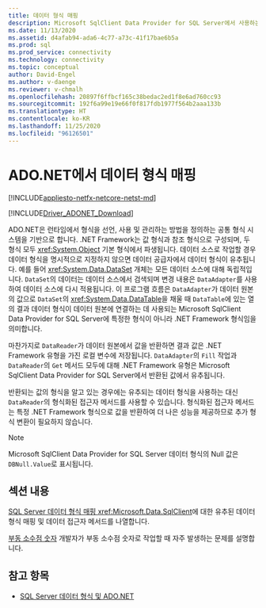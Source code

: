 ```yaml
---
title: 데이터 형식 매핑
description: Microsoft SqlClient Data Provider for SQL Server에서 사용하는 데이터 형식에 대해 설명합니다.
ms.date: 11/13/2020
ms.assetid: d4afab94-ada6-4c77-a73c-41f17bae6b5a
ms.prod: sql
ms.prod_service: connectivity
ms.technology: connectivity
ms.topic: conceptual
author: David-Engel
ms.author: v-daenge
ms.reviewer: v-chmalh
ms.openlocfilehash: 20897f6ffbcf165c38bedac2ed1f8e6ad760cc93
ms.sourcegitcommit: 192f6a99e19e66f0f817fdb1977f564b2aaa133b
ms.translationtype: HT
ms.contentlocale: ko-KR
ms.lasthandoff: 11/25/2020
ms.locfileid: "96126501"
---
```

# <a name="data-type-mappings-in-adonet"></a>ADO.NET에서 데이터 형식 매핑

[!INCLUDE[appliesto-netfx-netcore-netst-md](../../includes/appliesto-netfx-netcore-netst-md.md)]

[!INCLUDE[Driver_ADONET_Download](../../includes/driver_adonet_download.md)]

ADO.NET은 런타임에서 형식을 선언, 사용 및 관리하는 방법을 정의하는 공통 형식 시스템을 기반으로 합니다. .NET Framework는 값 형식과 참조 형식으로 구성되며, 두 형식 모두 <xref:System.Object> 기본 형식에서 파생됩니다. 데이터 소스로 작업할 경우 데이터 형식을 명시적으로 지정하지 않으면 데이터 공급자에서 데이터 형식이 유추됩니다. 예를 들어 <xref:System.Data.DataSet> 개체는 모든 데이터 소스에 대해 독립적입니다. `DataSet`의 데이터는 데이터 소스에서 검색되며 변경 내용은 `DataAdapter`를 사용하여 데이터 소스에 다시 적용됩니다. 이 프로그램 흐름은 `DataAdapter`가 데이터 원본의 값으로 `DataSet`의 <xref:System.Data.DataTable>을 채울 때 `DataTable`에 있는 열의 결과 데이터 형식이 데이터 원본에 연결하는 데 사용되는 Microsoft SqlClient Data Provider for SQL Server에 특정한 형식이 아니라 .NET Framework 형식임을 의미합니다.

마찬가지로 `DataReader`가 데이터 원본에서 값을 반환하면 결과 값은 .NET Framework 유형을 가진 로컬 변수에 저장됩니다. `DataAdapter`의 `Fill` 작업과 `DataReader`의 `Get` 메서드 모두에 대해 .NET Framework 유형은 Microsoft SqlClient Data Provider for SQL Server에서 반환된 값에서 유추됩니다.

반환되는 값의 형식을 알고 있는 경우에는 유추되는 데이터 형식을 사용하는 대신 `DataReader`의 형식화된 접근자 메서드를 사용할 수 있습니다. 형식화된 접근자 메서드는 특정 .NET Framework 형식으로 값을 반환하여 더 나은 성능을 제공하므로 추가 형식 변환이 필요하지 않습니다.

> [!NOTE]
> Microsoft SqlClient Data Provider for SQL Server 데이터 형식의 Null 값은 `DBNull.Value`로 표시됩니다.

## <a name="in-this-section"></a>섹션 내용

[ SQL Server 데이터 형식 매핑 ](sql-server-data-type-mappings.md) <xref:Microsoft.Data.SqlClient>에 대한 유추된 데이터 형식 매핑 및 데이터 접근자 메서드를 나열합니다.

[부동 소수점 숫자](floating-point-numbers.md) 개발자가 부동 소수점 숫자로 작업할 때 자주 발생하는 문제를 설명합니다.

## <a name="see-also"></a>참고 항목

- [SQL Server 데이터 형식 및 ADO.NET](./sql/sql-server-data-types.md)
